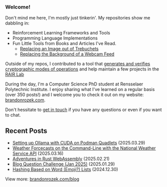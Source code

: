 <!-- Automatically generated - do not edit directly -->
### Welcome!

Don't mind me here, I'm mostly just tinkerin'.
My repositories show me dabbling in: 
- Reinforcement Learning Frameworks and Tools
- Programming Language Implementations
- Fun Little Tools from Books and Articles I've Read.
  - [Replacing an Image out of Trebuchets](https://github.com/Brandon-Rozek/treimage)
  - [Replacing the Background of a Webcam Feed](https://github.com/Brandon-Rozek/bodypix-background)
  
Outside of my repos, I contributed to a tool that [generates and verifies cryptographic modes of operations](https://github.com/cryptosolvers/CryptoSolve)
and help maintain a few projects in the [RAIR Lab](https://github.com/RAIRLab) 

During the day, I'm a Computer Science PhD student at Rensselaer Polytechnic Institute.
I enjoy sharing what I've learned on a regular basis (over 350 posts!)
and I welcome you to check it out on my website: [brandonrozek.com](https://brandonrozek.com).

Don't hessitate to [get in touch](https://brandonrozek.com/contact/)
if you have any questions or even if you want to chat. 

## Recent Posts

- [Setting up Ollama with CUDA on Podman Quadlets](https://brandonrozek.com/blog/ollama-cuda-podman-quadlets/) (2025.03.29)
- [Weather Forcecasts on the Command-Line with the National Weather Service API](https://brandonrozek.com/blog/weather-forcecasts-cli-nws/) (2025.03.16)
- [Adventures in Rust WebAssembly](https://brandonrozek.com/blog/adventures-in-rust-webassembly/) (2025.02.21)
- [Blog Question Challenge (Jan 2025)](https://brandonrozek.com/blog/blog-question-challenge-jan2025/) (2025.01.29)
- [Hashing Based on Word (Emoji?) Lists](https://brandonrozek.com/blog/hashing-based-on-word-emoji-lists/) (2024.12.30)

View more: [brandonrozek.com/blog](https://brandonrozek.com/blog)